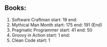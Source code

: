 ## Books:
1. Software Craftman start: 19 end: 
1. Mythical Man Month start: 175 end: 191 (End)
1. Pragmatic Programmer start: 41 end: 50
1. Groovy in Action start: 1 end:
1. Clean Code start: 1
